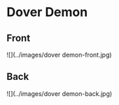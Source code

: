 # Dover Demon
 ## Front
 ![](../images/dover demon-front.jpg)
 ## Back
 ![](../images/dover demon-back.jpg)
